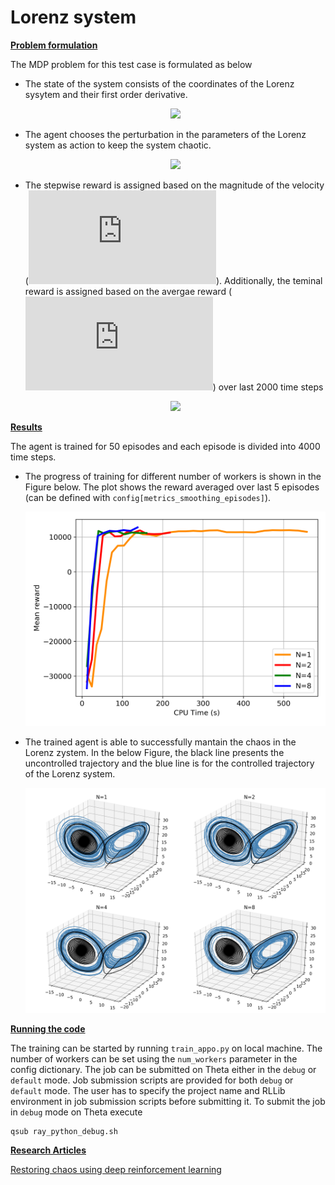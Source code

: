 # Lorenz system
**<ins>Problem formulation<ins>**

The MDP problem for this test case is formulated as below
- The state of the system consists of the coordinates of the Lorenz sysytem and their first order derivative.   
	<p align="center">
		<img src="https://latex.codecogs.com/gif.latex?%5Cdpi%7B150%7D%20s_k%3Dx%2Cy%2Cz%2C%5Cdot%7Bx%7D%2C%5Cdot%7By%7D%2C%5Cdot%7Bz%7D">
	</p>
	
- The agent chooses the perturbation in the parameters of the Lorenz system as action to keep the system chaotic.
	<p align="center">
		<img src="https://latex.codecogs.com/gif.latex?%5Cdpi%7B150%7D%20a_k%3D%5CDelta%20%5Csigma%2C%20%5CDelta%20%5Crho%2C%20%5CDelta%20%5Cbeta">
	</p>
	
- The stepwise reward is assigned based on the magnitude of the velocity (![](https://latex.codecogs.com/gif.latex?%5Cdpi%7B100%7D%20V%3D%5Csqrt%7B%28x%5E2&plus;y%5E2&plus;z%5E2%29%7D)). Additionally, the teminal reward is assigned based on the avergae reward (![](https://latex.codecogs.com/gif.latex?%5Cdpi%7B100%7D%20%5Cbar%7Br_t%7D)) over last 2000 time steps 
	<p align="center">
		<img src="https://latex.codecogs.com/gif.latex?%5Cdpi%7B150%7D%20%5Cbegin%7Balign*%7D%20r_t%20%26%3D%20%5Cbegin%7Bcases%7D%2010%2C%20%26%5Cquad%20V%28t%29%20%3E%20V_0%2C%5C%5C%20-10.%20%26%5Cquad%20V%28t%29%20%5Cle%20V_0%2C%20%5Cend%7Bcases%7D%20%5C%5C%20r_%7Bterminal%7D%20%26%3D%20%5Cbegin%7Bcases%7D%20-100%2C%20%26%5Cquad%20%5Cbar%7Br_t%7D%20%3C%20-2%2C%5C%5C%200%2C%20%26%5Cquad%20%5Cbar%7Br_t%7D%20%3E%20-2.%20%5Cend%7Bcases%7D%20%5Cend%7Balign*%7D">
	</p>
**<ins>Results<ins>**

The agent is trained for 50 episodes and each episode is divided into 4000 time steps.

- The progress of training for different number of workers is shown in the Figure below. The plot shows the reward averaged over last 5 episodes (can be defined with `config[metrics_smoothing_episodes]`).  
	<p align="center">
		<img src="misc/mean_reward.png" width="512">
	</p>
	
- The trained agent is able to successfully mantain the chaos in the Lorenz zystem. In the below Figure, the black line presents the uncontrolled trajectory and the blue line is for the controlled trajectory of the Lorenz system.       
	<p align="center">
		<img src="misc/results_summary.png" width="768">
	</p>

**<ins>Running the code<ins>**
	
The training can be started by running `train_appo.py` on local machine. The number of workers can be set using the `num_workers` parameter in the config dictionary. The job can be submitted on Theta either in the `debug` or `default` mode. Job submission scripts are provided for both `debug` or `default` mode. The user has to specify the project name and RLLib environment in job submission scripts before submitting it. To submit the job in `debug` mode on Theta execute 
```
qsub ray_python_debug.sh
```

**<ins>Research Articles<ins>**  

[Restoring chaos using deep reinforcement learning](https://aip.scitation.org/doi/abs/10.1063/5.0002047?journalCode=cha)




